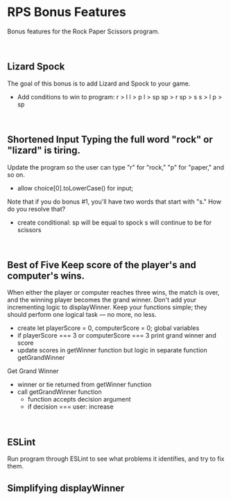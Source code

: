 # RPS Bonus Features

Bonus features for the Rock Paper Scissors program.

<br>

## Lizard Spock 
The goal of this bonus is to add Lizard and Spock to your game.

- Add conditions to win to program:
r > l
l > p
l > sp
sp > r
sp > s
s > l
p > sp
<br>

## Shortened Input Typing the full word "rock" or "lizard" is tiring. 
Update the program so the user can type "r" for "rock," "p" for "paper," and so on. 
- allow choice[0].toLowerCase() for input;


Note that if you do bonus #1, you'll have two words that start with "s." How do you resolve that?

- create conditional: 
sp will be equal to spock
s will continue to be for scissors


<br>

## Best of Five Keep score of the player's and computer's wins. 
When either the player or computer reaches three wins, the match is over, and the winning player becomes the grand winner. 
Don't add your incrementing logic to displayWinner. Keep your functions simple; they should perform one logical task — no more, no less.

- create let playerScore = 0, computerScore = 0; global variables
- if playerScore === 3 or computerScore === 3 print grand winner and score
- update scores in getWinner function but logic in separate function getGrandWinner

Get Grand Winner
- winner or tie returned from getWinner function
- call getGrandWinner function
  - function accepts decision argument
  - if decision === user: increase 
<br>

## ESLint
Run program through ESLint to see what problems it identifies, and try to fix them.
<br>

## Simplifying displayWinner
